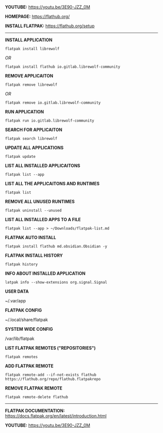 **YOUTUBE:** https://youtu.be/3E90-JZZ_0M

**HOMEPAGE:** https://flathub.org/

**INSTALL FLATPAK:** https://flathub.org/setup

---

**INSTALL APPLICATION**
```
flatpak install librewolf
```

*OR*

```
flatpak install flathub io.gitlab.librewolf-community
```


**REMOVE APPLICAITON**
```
flatpak remove librewolf
```

*OR*

```
flatpak remove io.gitlab.librewolf-community
```

**RUN APPLICATION**
```
flatpak run io.gitlab.librewolf-community
```

**SEARCH FOR APPLICAITON**
```
flatpak search librewolf
```

**UPDATE ALL APPLICATIONS**
```
flatpak update
```

**LIST ALL INSTALLED APPLICAITONS**
```
flatpak list --app
```

**LIST ALL THE APPLICAITONS AND RUNTIMES**
```
flatpak list
```

**REMOVE ALL UNUSED RUNTIMES**
```
flatpak uninstall --unused
```

**LIST ALL INSTALLED APPS TO A FILE**
```
flatpak list --app > ~/Downloads/flatpak-list.md
```

**FLATPAK AUTO INSTALL**
```
flatpak install flathub md.obsidian.Obsidian -y
```

**FLATPAK INSTALL HISTORY**
```
flatpak history
```

**INFO ABOUT INSTALLED APPLICATION**
```
latpak info --show-extensions org.signal.Signal
```

**USER DATA**

~/.var/app

**FLATPAK CONFIG**

~/.local/share/flatpak

**SYSTEM WIDE CONFIG**

/var/lib/flatpak


**LIST FLATPAK REMOTES ("REPOSITORIES")**
```
flatpak remotes
```

**ADD FLATPAK REMOTE**
```
flatpak remote-add --if-not-exists flathub https://flathub.org/repo/flathub.flatpakrepo
```

**REMOVE FLATPAK REMOTE**
```
flatpak remote-delete flathub
```

---

**FLATPAK DOCUMENTATION:** https://docs.flatpak.org/en/latest/introduction.html

**YOUTUBE:** https://youtu.be/3E90-JZZ_0M
